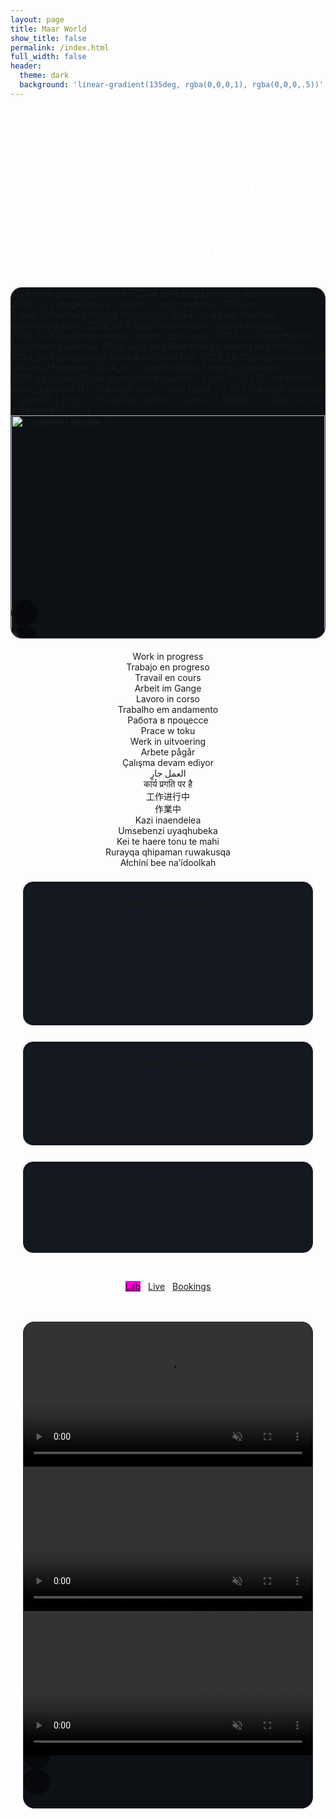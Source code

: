 ```yaml
---
layout: page
title: Maar World
show_title: false
permalink: /index.html
full_width: false
header:
  theme: dark
  background: 'linear-gradient(135deg, rgba(0,0,0,1), rgba(0,0,0,.5))'
---
```


<!-- HERO (single rotating line, smooth slide+fade every 1.5s) -->
<div class="hero hero--center hero--statement rotating-hero single-line">
  <div class="hero__content">
    <div class="rotator rotator--single rotator-sync" aria-live="polite">
      <div class="rotator-viewport">
        <div class="rotator-track">
          <span class="rot-line">A space for fluid music‑making</span>
          <span class="rot-line">that moves beyond binaries,</span>
          <span class="rot-line">between physical and digital formats,</span>
          <span class="rot-line">a human–machine commonwealth,</span>
          <span class="rot-line">a blend of innovation and</span>
          <span class="rot-line">a continuation of tradition.</span>
        </div>
      </div>
    </div>
  </div>
</div>

<!-- PHOTO SWIPER -->
<section class="section-block section-block--photos">
  <div style="max-width:1180px;margin:0 auto;padding:0 0.0rem;">
    <div class="swiper my-3 swiper-demo swiper-demo--image swiper-demo--home">
      <div class="swiper__wrapper">
        {% assign photo_captions = "
        2024_ss-1.jpeg:Emergent layering session,
        2024_ss-2.jpeg:Gesture capture + sonic response,
        2024_ss-3.jpeg:Collective listening micro‑ritual,
        2024_ss-4.jpeg:Interface prototyping table,
        2024_ss-5.jpeg:Transduction + tactile mapping,
        2024_ss-6.jpeg:Improvisation under orbital rules,
        2024_ss-7.jpeg:Hybrid instrument assembly,
        2024_ss-8.jpeg:Real‑time parameter negotiation,
        2024_ss-9.jpeg:Spatial focus & diffusion test,
        2024_ss-10.jpeg:Multichannel rehearsal fragment,
        2024_ss-11.jpeg:Embodied timing exploration,
        2024_ss-12.jpeg:Closing resonance capture
        " | split: "," %}
        {% for item in photo_captions %}
          {% assign parts = item | split: ":" %}
          {% assign filename = parts[0] | strip %}
          {% assign caption = parts[1] | default: "" | strip %}
          {% if filename != "" %}
          <div class="swiper__slide">
            <img class="lightbox-ignore" src="/img/collect-landing/{{ filename }}" alt="{{ caption | escape }}"/>
            <div class="slide-caption">{{ caption }}</div>
          </div>
          {% endif %}
        {% endfor %}
      </div>
      <div class="swiper__button swiper__button--prev fas fa-chevron-left"></div>
      <div class="swiper__button swiper__button--next fas fa-chevron-right"></div>
    </div>
  </div>
</section>

<!-- WORK IN PROGRESS -->
<section class="section-block section-block--wip">
  <div class="wip-section" style="max-width:960px;margin:0 auto;padding:0 1.25rem;">
    <div class="hero hero--center hero--statement rotating-hero single-line hero--wip">
      <div class="hero__content">
        <div class="rotator rotator--wip rotator-sync" aria-label="Work in progress translations" aria-live="polite">
          <div class="rotator-viewport">
            <div class="rotator-track">
              <span class="rot-line">Work in progress</span>
              <span class="rot-line">Trabajo en progreso</span>
              <span class="rot-line">Travail en cours</span>
              <span class="rot-line">Arbeit im Gange</span>
              <span class="rot-line">Lavoro in corso</span>
              <span class="rot-line">Trabalho em andamento</span>
              <span class="rot-line">Работа в процессе</span>
              <span class="rot-line">Prace w toku</span>
              <span class="rot-line">Werk in uitvoering</span>
              <span class="rot-line">Arbete pågår</span>
              <span class="rot-line">Çalışma devam ediyor</span>
              <span class="rot-line">العمل جارٍ</span>
              <span class="rot-line">कार्य प्रगति पर है</span>
              <span class="rot-line">工作进行中</span>
              <span class="rot-line">作業中</span>
              <span class="rot-line">Kazi inaendelea</span>
              <span class="rot-line">Umsebenzi uyaqhubeka</span>
              <span class="rot-line">Kei te haere tonu te mahi</span>
              <span class="rot-line">Rurayqa qhipaman ruwakusqa</span>
              <span class="rot-line">Ałchíní bee na’ídoolkah</span>
            </div>
          </div>
        </div>
      </div>
    </div>
    <div style="display:grid;gap:1.6rem;">
      <div class="wip-card" style="background:#141820;padding:1.25rem 1.15rem;border:1px solid #232a33;border-radius:16px;">
        <h4 style="margin:.1rem 0 .55rem;font-size:1.15rem;">plantasia.space</h4>
        <p style="margin:0 0 .9rem;line-height:1.5;opacity:.9;">
          <strong>plantasia.space</strong> is a platform designed for interactive music releases. It simplifies the creation and customization of Orbiters and Entangled Worlds, and allows artists to upload music that users can listen to and remix in real time. The platform encourages innovation through playful music interaction and healthy sensory exploration.
        </p>
        <a href="https://plantasia.space" class="button button--outline button--rounded" style="font-size:.8rem;">Visit</a>
      </div>
      <div class="wip-card" style="background:#141820;padding:1.25rem 1.15rem;border:1px solid #232a33;border-radius:16px;">
        <h4 style="margin:.1rem 0 .55rem;font-size:1.15rem;">Orbits & Bodies</h4>
        <p style="margin:0 0 .9rem;line-height:1.5;opacity:.9;">Orbits and Bodies explores the entanglement of embodied gesture, astronomical data, and networked computation  in real‑time audiovisual space.</p>
        <a href="/lab/en/orbits-and-bodies.html" class="button button--outline button--rounded" style="font-size:.8rem;">Read</a>
      </div>
      <div class="wip-card" style="background:#141820;padding:1.25rem 1.15rem;border:1px solid #232a33;border-radius:16px;">
        <h4 style="margin:.1rem 0 .55rem;font-size:1.15rem;">Orbiters Orchestra</h4>
        <p style="margin:0 0 .9rem;line-height:1.5;opacity:.9;">Collaborative workshop instrument: card‑driven layering generating an emergent orbital score.</p>
        <a href="/lab/en/ip-orchestra" class="button button--outline button--rounded" style="font-size:.8rem;">Open</a>
      </div>
      <div style="display:flex;gap:.75rem;flex-wrap:wrap;justify-content:center;margin-top:1.25rem;">
        <a href="/lab" class="button button--primary button--rounded" style="background:#ff00de;border:none;">Lab</a>
        <a href="/landings" class="button button--outline-error button--rounded">Live</a>
        <a href="/bookings" class="button button--outline-info button--rounded">Bookings</a>
      </div>
    </div>
  </div>
</section>

<style>
/***** Unified vertical spacing (refined) *****/
.section-block { margin-top:2rem; }
@media (min-width:800px){ .section-block { margin-top:2.75rem; } }
/* First swiper immediately after hero: slightly tighter */
.section-block--photos { margin-top:1.25rem; }
/* WIP after photos keeps standard rhythm */
.section-block--wip { margin-top:1.25rem !important; }
/* Video swiper gets a bit more separation */
.section-block--videos { margin-top:3rem; }
@media (min-width:1000px){ .section-block--videos { margin-top:3.5rem; } }
</style>

<!-- VIDEO SWIPER MOVED TO BOTTOM -->
<section class="section-block section-block--videos">
  <div style="max-width:1180px;margin:0 auto;padding:0 1.25rem;">
    <div class="swiper my-3 swiper-demo swiper-demo--digital">
      <div class="swiper__wrapper">
        <div class="swiper__slide">
          <div class="video-frame">
            <video src="/img/collect-landing/digital-1.mp4" autoplay muted loop playsinline></video>
          </div>
        </div>
        <div class="swiper__slide">
          <div class="video-frame">
            <video src="/img/collect-landing/digital-2.mp4" autoplay muted loop playsinline></video>
          </div>
        </div>
        <div class="swiper__slide">
          <div class="video-frame">
            <video src="/img/collect-landing/digital-3.mp4" autoplay muted loop playsinline></video>
          </div>
        </div>
      </div>
      <div class="swiper__button swiper__button--prev fas fa-chevron-left"></div>
      <div class="swiper__button swiper__button--next fas fa-chevron-right"></div>
    </div>
  </div>
</section>

<!-- SWIPER INIT -->
<script>
  {%- include scripts/lib/swiper.js -%}
  (function(){
    function initSwiper(sel){
      if (typeof window.jQuery !== 'undefined' && window.jQuery(sel).swiper) {
        window.jQuery(sel).swiper({ animation:true });
      } else if (window.SwiperLite) {
        document.querySelectorAll(sel).forEach(function(el){
          new SwiperLite(el, { animation:true });
        });
      }
    }
    var SOURCES = (window.TEXT_VARIABLES && window.TEXT_VARIABLES.sources) || {};
    function start(){
      initSwiper('.swiper-demo--home');
      initSwiper('.swiper-demo--digital');
    }
    if (window.Lazyload && SOURCES.jquery){
      window.Lazyload.js(SOURCES.jquery, start);
    } else {
      document.addEventListener('DOMContentLoaded', start);
    }
  })();
</script>

<style>
  .swiper-demo--home,
  .swiper-demo--digital {
    --swiper-border-radius:18px;
    position:relative;
    border:1px solid #262d36;
    border-radius:var(--swiper-border-radius);
    overflow:hidden;
    background:#0d1014;
  }
  .swiper-demo--home .swiper__slide,
  .swiper-demo--digital .swiper__slide { position:relative; }

  .swiper-demo--home .swiper__slide img {
    width:100%; display:block; object-fit:cover;
  }

  .swiper-demo--digital .video-frame {
    width:100%;
    background:#000;
    display:flex;
    align-items:center;
    justify-content:center;
    padding:0;
  }
  .swiper-demo--digital .video-frame video {
    width:100%;
    height:auto;
    max-height:780px;
    object-fit:contain;
  }

  .swiper-demo--home .slide-caption {
    position:absolute;left:0;bottom:0;width:100%;
    padding:.6rem .85rem;font-size:.75rem;letter-spacing:.04em;line-height:1.25;
    background:linear-gradient(180deg,rgba(0,0,0,0) 0%,rgba(0,0,0,.65) 88%);
    color:#f5f6f7;
  }

  /* FIX: center icons in arrow buttons */
  .swiper-demo--home .swiper__button,
  .swiper-demo--digital .swiper__button {
    background:rgba(0,0,0,.45);
    backdrop-filter:blur(4px);
    color:#fff;
    width:42px;
    height:42px;
    font-size:16px;
    border-radius:50%;
    top:50%;
    transform:translateY(-50%);
    transition:.25s;
    display:flex;              /* center fix */
    align-items:center;        /* center vertically */
    justify-content:center;    /* center horizontally */
    line-height:1;             /* avoid vertical offset */
    padding:0;
  }
  .swiper-demo--home .swiper__button:hover,
  .swiper-demo--digital .swiper__button:hover {
    background:rgba(255,0,222,.75);
  }
  /* Optional: precise left/right placement */
  .swiper-demo--home .swiper__button--prev,
  .swiper-demo--digital .swiper__button--prev { left:10px; }
  .swiper-demo--home .swiper__button--next,
  .swiper-demo--digital .swiper__button--next { right:10px; }

  @media (min-width:920px){
    .swiper-demo--home { max-height:560px; }
    .swiper-demo--digital { max-height:none; }
  }
</style>

<!-- UPDATED (replace previous ROTATOR SCRIPT + related minor CSS improvements) -->
<script>
(function(){
  const DWELL = 3600; // ms each line fully visible
  const MOVE  = 680;  // ms transition
  const EASE  = 'cubic-bezier(.65,.05,.25,1)';
  const rotators = Array.from(document.querySelectorAll('.rotator-sync'));
  if(!rotators.length) return;

  function computeMaxHeight(r){
    const {track,viewport} = r.__rt;
    let maxH = 0;
    const prevT = track.style.transition;
    const prevX = track.style.transform;
    track.style.transition='none';
    track.style.transform='translateY(0)';
    for(const child of track.children){
      const h = child.getBoundingClientRect().height;
      if(h>maxH) maxH=h;
    }
    viewport.style.height = maxH + 'px';
    track.style.transition = prevT;
    track.style.transform  = prevX;
  }

  rotators.forEach(r=>{
    const viewport = r.querySelector('.rotator-viewport');
    const track    = r.querySelector('.rotator-track');
    if(!viewport||!track) return;
    r.__rt = {viewport,track,running:true};
    viewport.classList.add('rotator-init');
    // Wait for layout settle
    requestAnimationFrame(()=>{ computeMaxHeight(r); viewport.classList.remove('rotator-init'); });
    r.addEventListener('mouseenter',()=>r.__rt.running=false);
    r.addEventListener('mouseleave',()=>{ if(!r.__rt.running) r.__rt.running=true; });
  });

  function advance(r){
    if(!r.__rt.running) return;
    const {track} = r.__rt;
    const first = track.children[0];
    const next  = track.children[1];
    if(!first||!next) return;
    const h = first.getBoundingClientRect().height; // height locked by viewport
    track.style.transition = `transform ${MOVE}ms ${EASE}`;
    first.classList.add('fade-out');
    next.classList.add('fade-in');
    track.style.transform = `translateY(-${h}px)`;
    const done=()=>{
      track.removeEventListener('transitionend',done);
      track.style.transition='none';
      track.appendChild(first);
      track.style.transform='translateY(0)';
      first.classList.remove('fade-out');
      track.children[0].classList.remove('fade-in');
    };
    track.addEventListener('transitionend',done);
  }

  function tick(){ rotators.forEach(advance); }
  setTimeout(()=>{ tick(); setInterval(tick, DWELL); }, DWELL);

  let resizeTimer;
  window.addEventListener('resize', ()=>{
    clearTimeout(resizeTimer);
    resizeTimer = setTimeout(()=> rotators.forEach(computeMaxHeight), 140);
  });

  if(window.matchMedia('(prefers-reduced-motion: reduce)').matches){ rotators.forEach(r=>r.__rt.running=false); }
})();
</script>

<style>
/* Minor rotator viewport transition (shared) */
.rotator-viewport.rotator-init { opacity:0; }
.rotator-viewport { transition:opacity .35s ease; }
.rotator-viewport:not(.rotator-init){ opacity:1; }
</style>

<!-- ROTATOR STYLES (append / merge) -->
<style>
.rotating-hero.single-line { padding: 3.2rem 1rem 1.4rem; }
.rotator--single { max-width: 1040px; margin: 0 auto; text-align: center; position: relative; }
.rotator-viewport { overflow: hidden; position: relative; width: 100%; }
.rotator-track { display: flex; flex-direction: column; will-change: transform; }
/* Unified rotator line style (matches bottom rotator) */
.rotator--single .rot-line { font-size:1.55rem; line-height:1.3; font-weight:500; letter-spacing:.03em; color:#fff; padding:0; margin:0; opacity:1; transition:opacity .4s ease; text-wrap:balance; white-space:normal; }
@media (max-width:640px){ .rotating-hero.single-line { padding: 2.6rem 1rem 1rem; } .rotator--single .rot-line { font-size:1.28rem; } }
.rotator--single .rot-line.fade-out { opacity:0; transition:opacity .4s ease; }
.rotator--single .rot-line.fade-in { opacity:0; animation:fadeInLine .55s forwards; }
@keyframes fadeInLine { 0% { opacity:0; transform:translateY(6px);} 60% { opacity:1; transform:translateY(0);} 100% { opacity:1; transform:translateY(0);} }
.rotator--single:hover .rot-line, .rotator--single:focus-within .rot-line { filter:brightness(1.05); }
</style>

<style>
/* Page-specific overrides only (global spacing & rotator in custom.scss) */
.wip-section, .wip-section h4, .wip-card, .wip-card p { text-align:center; }
.wip-card a.button { display:inline-block; }
.section-block--wip { margin-top:1.25rem !important; }
.hero--wip { padding-top:0 !important; padding-bottom:.6rem; }
</style>

<style>
/* Photo swiper adjustments: hide captions + uniform height with side crop */
.swiper-demo--home .slide-caption { display:none !important; }
.swiper-demo--home { --home-swiper-h-mobile:320px; --home-swiper-h-desktop:520px; }
.swiper-demo--home .swiper__wrapper, .swiper-demo--home .swiper__slide { height:var(--home-swiper-h-mobile); }
@media (min-width:900px){ .swiper-demo--home .swiper__wrapper, .swiper-demo--home .swiper__slide { height:var(--home-swiper-h-desktop); } }
.swiper-demo--home .swiper__slide { overflow:hidden; }
.swiper-demo--home .swiper__slide img { height:100%; width:auto; max-width:none; object-fit:cover; object-position:center; }
</style>


